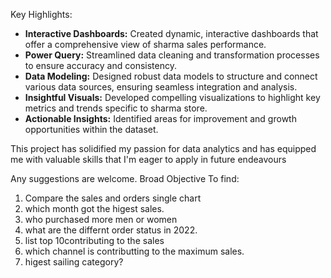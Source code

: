 
Key Highlights:
- **Interactive Dashboards:** Created dynamic, interactive dashboards that offer a comprehensive view of sharma sales performance.
- **Power Query:** Streamlined data cleaning and transformation processes to ensure accuracy and consistency.
- **Data Modeling:** Designed robust data models to structure and connect various data sources, ensuring seamless integration and analysis.
- **Insightful Visuals:** Developed compelling visualizations to highlight key metrics and trends specific to sharma store.
- **Actionable Insights:** Identified areas for improvement and growth opportunities within the dataset.

This project has solidified my passion for data analytics and has equipped me with valuable skills that I'm eager to apply in future endeavours 

Any suggestions are welcome.
Broad Objective To find:
1) Compare the sales and orders single chart
2) which month got the higest sales.
3) who purchased more men or women
4) what are the differnt order status in 2022.
5) list top 10contributing to the sales
6) which channel is contributting to the maximum sales.
7) higest sailing category?
